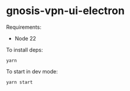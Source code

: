 # gnosis-vpn-ui-electron

Requirements:
 - Node 22

To install deps:

`yarn`

To start in dev mode:

`yarn start`

